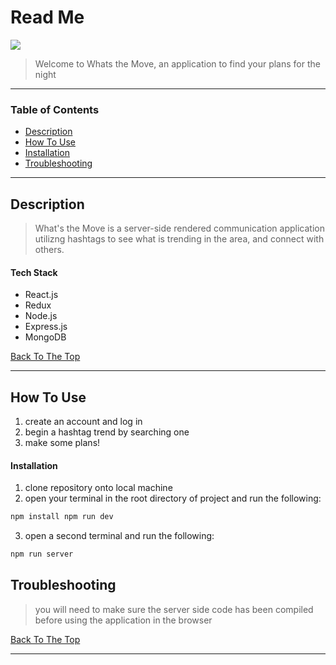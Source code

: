 # Read Me

![](README.gif)

> Welcome to Whats the Move, an application to find your plans for the night

---

### Table of Contents

- [Description](#description)
- [How To Use](#how-to-use)
- [Installation](#installation)
- [Troubleshooting](#troubleshooting)

---

## Description

> What's the Move is a server-side rendered communication application utilizng hashtags to see what is trending in the area, and connect with others.

#### Tech Stack

- React.js
- Redux
- Node.js
- Express.js
- MongoDB

[Back To The Top](#read-me)

---

## How To Use

1. create an account and log in
2. begin a hashtag trend by searching one
3. make some plans!

#### Installation

1. clone repository onto local machine
2. open your terminal in the root directory of project and run the following:

```html
npm install npm run dev
```

3. open a second terminal and run the following:

```html
npm run server
```

## Troubleshooting

> you will need to make sure the server side code has been compiled before using the application in the browser

[Back To The Top](#read-me)

---
